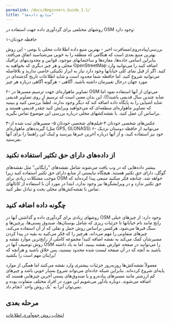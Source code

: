 ```yaml
---
permalink: /docs/Beginners_Guide_1.1/
title: "منابع داده‌ها"
---
```



روشهای مختلفی برای گردآوری داده جهت استفاده در OSM وجود دارد:

۱-حافظه خودتان

بررسی/پیاده‌روی/مسافرت اخیر - بهترین منبع داده
اطلاعات محلی یا بومی - این روش بهترین منبع بعدی است که هنگامی که منطقه را به خوبی می‌شناسید اتفاق می‌افتد، بنابراین اسامی جاده‌ها، مغازه‌ها و ساختمانهای موجود، قوانین و محدودیتهای ترافیک محلی و هر چیز دیگری که بخواهید به OpenStreetMap اضافه کنید را می‌توانید وارد کنید. اگر از قبل نمای کلی خیابانها وجود دارد نیاز به ابزار تکنیکی خاصی ندارید و بلافاصله می‌توانید شروع کنید. اما حافظه شما محدود است و شاید اطلاعات تاریخ گذشته‌ای در مورد جهان درحال تغییرمان داشته باشید.
آگاهی - هرگونه آگاهی درباره هر چیز

۲- تصاویر ماهواره‌ای جهت ترسیم مسیرها در OSM می‌توان از آنها استفاده نمود اما شاید چندین سال قدیمی باشند(!). این بدان معنی است که ترسیم از روی تصاویر قدیمی شاید اشیایی را به پایگاه داده اضافه کند که دیگر وجود ندارند. لطفاً بررسی کنید و ببینید که تصاویر ماهواره‌ای منطقه‌ای که می‌خواهید ویرایش کنید چقدر قدیمی هستند و براساس آن عمل کنید. با نقشه‌کشهای محلی درباره بررسی این موضوع تماس بگیرید.

۳-عکس‌های شخصی خودتان
۴-فیلم‌های شخصی خودتان
۵- مسیرهای ثبت شده از گیرنده‌های ماهواره‌ای (مثل GPS, GLONASS)
۶- می‌توانید از حافظه دوستان نزدیک خود نیز استفاده کنید، و از آنها درباره آخرین خبرها بپرسید و لینک این راهنما را برای آنها بفرستید.

## از داده‌های دارای حق تکثیر استفاده نکنید

بیشتر داده‌هایی که در وب یافت می‌شوند شامل نقشه‌های "رایگانی" مثل نقشه‌های گوگل، دارای حق تکثیر هستند. هیچگاه نبایستی از منابع دارای حق تکثیر استفاده کنید زیرا موجب مشکلات زیادی برای OSM خواهد شد. چنانچه فکر میکنید منبعی پیدا کرده‌اید که حق تکثیر ندارد و در ویرایشگرها نیز وجود ندارد، ابتدا در مورد آن با استفاده از کانالهای تماس با نقشه‌کش‌های محلی بحث و تبادل نظر کنید.


## چگونه داده اضافه کنید

روشهای زیادی برای گردآوری داده و گذاشتن آنها در OSM وجود دارد: از چیزهای خیلی رایج مانند نام خیابانها تا جزئیات ریزی که شامل بوستان‌ها، صندوق پستی‌ها، پرچین‌ها و سنگ قبرها می‌شود. هرکسی براساس روش حمل و نقلی که از آن استفاده می‌کند، چیزهای متفاوتی را مهم می‌داند. هرچیز را که فکر می‌کنید به بقیه در پیدا کردن مسیرشان کمک می‌کند به نقشه اضافه کنید! مجموعه کاملی از رایج‌ترین موارد نقشه و روش توصیف آنها در OSM را می‌توانید در صفحه عوارض نقشه ببینید. اما به یاد داشته باشید به آنچه که در آن صفحه لیست شده محدود نیستید، پس خلاق باشید و هرآنچه که برایتان مهم است را بکشید!

معمولاً نقشه‌کش‌ها روزبه‌روز جزئیات بیشتری وارد نقشه می‌کنند اما همگی از موارد پایه‌ای شروع کرده‌اند. بنابراین شبکه جاده‌ای می‌تواند شروع بسیار خوبی باشد و چیزهای کم ارزشتر مانند مسیرهای پیاده‌رو و یا صندوق‌های پستی آخرین چیزهایی هستند که اضافه می‌شوند. دوباره یادآور می‌شویم این مورد در افراد مختلف متفاوت بوده و نمی‌توان آنرا به 'یک روش واحد' انجام داد. 

## مرحله بعدی 

<a href="/docs/Pick_your_data_collection_technique">انتخاب روش جمع‌آوری اطلاعات</a>
